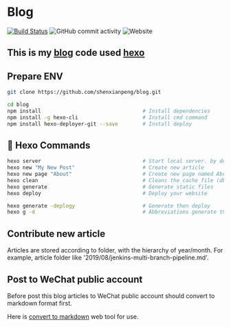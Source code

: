 # Blog

[![Build Status](https://www.travis-ci.org/shenxianpeng/blog.svg?branch=master)](https://www.travis-ci.org/shenxianpeng/blog) ![GitHub commit activity](https://img.shields.io/github/commit-activity/y/shenxianpeng/blog) ![Website](https://img.shields.io/website?url=https%3A%2F%2Fshenxianpeng.github.io%2F)

## This is my [blog](https://shenxianpeng.github.io/) code used [hexo](https://hexo.io)

## Prepare ENV

```bash
git clone https://github.com/shenxianpeng/blog.git

cd blog
npm install                                 # Install dependencies
npm install -g hexo-cli                     # Install cmd command
npm install hexo-deployer-git --save        # Install deploy
```

## 📖 Hexo Commands

```bash
hexo server                                 # Start local server. by default is http://localhost:4000/
hexo new "My New Post"                      # Create new article
hexo new page "About"                       # Create new page named About
hexo clean                                  # Cleans the cache file (db.json) and generate files (public)
hexo generate                               # Generate static files
hexo deploy                                 # Deploy your website

hexo generate -deplogy                      # Generate then deploy
hexo g -d                                   # Abbreviations generate then deploy
```

## Contribute new article

Articles are stored according to folder, with the hierarchy of year/month. For example, article folder like '2019/08/jenkins-multi-branch-pipeline.md'.

## Post to WeChat public account

Before post this blog articles to WeChat public account should convert to markdown format first.

Here is [convert to markdown](http://blog.didispace.com/tools/online-markdown/) web tool for use.
